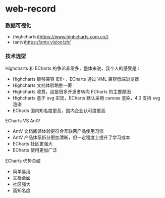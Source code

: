 # web-record

### 数据可视化

- (highcharts)[https://www.highcharts.com.cn/]
- (antv)https://antv.vision/zh/

### 技术选型

Highcharts 和 ECharts 的争论非常多，整体来说，我个人的感受是：

- Highcharts 能够兼容 IE6+，ECharts 通过 VML 兼容低端浏览器
- Highcharts 文档体验略胜一筹
- Highcharts 收费，这是很多开发者转向 ECharts 的主要原因
- Highcharts 基于 svg 实现，ECharts 默认采用 canvas 渲染，4.0 支持 svg 渲染
- ECharts 国内知名度更高，国内企业认可度更高

ECharts VS AntV

- AntV 文档阅读体验更符合互联网产品使用习惯
- AntV 产品体系拆分更加清晰，但一定程度上提升了学习成本
- ECharts 社区更强大
- ECharts 使用更加广泛

ECharts 优势总结

- 简单易用
- 文档全面
- 社区强大
- 高知名度